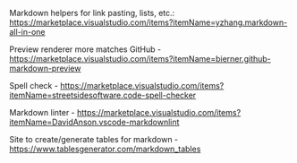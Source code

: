 Markdown helpers for link pasting, lists, etc.: https://marketplace.visualstudio.com/items?itemName=yzhang.markdown-all-in-one

Preview renderer more matches GitHub - https://marketplace.visualstudio.com/items?itemName=bierner.github-markdown-preview

Spell check - https://marketplace.visualstudio.com/items?itemName=streetsidesoftware.code-spell-checker

Markdown linter - https://marketplace.visualstudio.com/items?itemName=DavidAnson.vscode-markdownlint

Site to create/generate tables for markdown - https://www.tablesgenerator.com/markdown_tables

